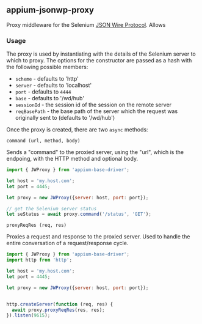 ## appium-jsonwp-proxy

Proxy middleware for the Selenium [JSON Wire Protocol](https://github.com/SeleniumHQ/mobile-spec/blob/master/spec-draft.md). Allows


### Usage

The proxy is used by instantiating with the details of the Selenium server to which to proxy. The options for the constructor are passed as a hash with the following possible members:

- `scheme` - defaults to 'http'
- `server` - defaults to 'localhost'
- `port` - defaults to `4444`
- `base` - defaults to '/wd/hub'
- `sessionId` - the session id of the session on the remote server
- `reqBasePath` - the base path of the server which the request was originally sent to (defaults to '/wd/hub')

Once the proxy is created, there are two `async` methods:

`command (url, method, body)`

Sends a "command" to the proxied server, using the "url", which is the endpoing, with the HTTP method and optional body.

```js
import { JWProxy } from 'appium-base-driver';

let host = 'my.host.com';
let port = 4445;

let proxy = new JWProxy({server: host, port: port});

// get the Selenium server status
let seStatus = await proxy.command('/status', 'GET');
```

`proxyReqRes (req, res)`

Proxies a request and response to the proxied server. Used to handle the entire conversation of a request/response cycle.

```js
import { JWProxy } from 'appium-base-driver';
import http from 'http';

let host = 'my.host.com';
let port = 4445;

let proxy = new JWProxy({server: host, port: port});


http.createServer(function (req, res) {
  await proxy.proxyReqRes(res, res);
}).listen(9615);
```
